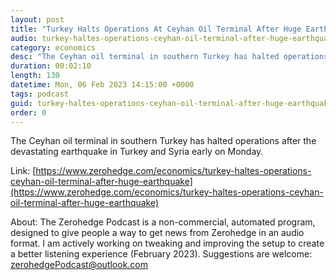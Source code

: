 ```yaml
---
layout: post
title: "Turkey Halts Operations At Ceyhan Oil Terminal After Huge Earthquake"
audio: turkey-haltes-operations-ceyhan-oil-terminal-after-huge-earthquake-0
category: economics
desc: "The Ceyhan oil terminal in southern Turkey has halted operations after the devastating earthquake in Turkey and Syria early on Monday."
duration: 00:02:10
length: 130
datetime: Mon, 06 Feb 2023 14:15:00 +0000
tags: podcast
guid: turkey-haltes-operations-ceyhan-oil-terminal-after-huge-earthquake-0
order: 0
---
```

The Ceyhan oil terminal in southern Turkey has halted operations after the devastating earthquake in Turkey and Syria early on Monday.

Link: [https://www.zerohedge.com/economics/turkey-haltes-operations-ceyhan-oil-terminal-after-huge-earthquake](https://www.zerohedge.com/economics/turkey-haltes-operations-ceyhan-oil-terminal-after-huge-earthquake)

About: The Zerohedge Podcast is a non-commercial, automated program, designed to give people a way to get news from Zerohedge in an audio format.  I am actively working on tweaking and improving the setup to create a better listening experience (February 2023).  Suggestions are welcome: [zerohedgePodcast@outlook.com](mailto:zerohedgePodcast@outlook.com)